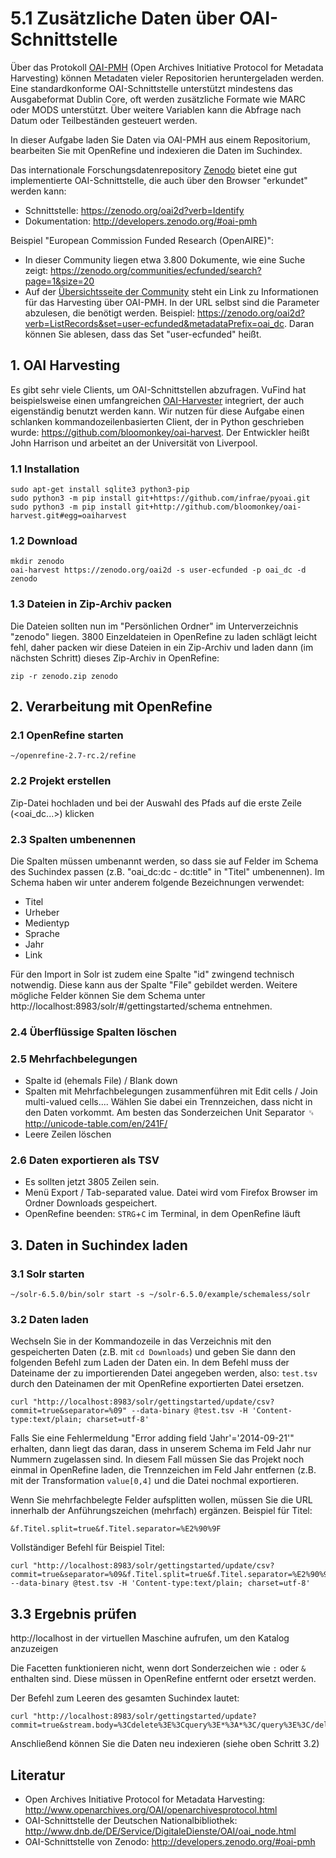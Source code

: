 # 5.1 Zusätzliche Daten über OAI-Schnittstelle

Über das Protokoll [OAI-PMH](http://www.openarchives.org/OAI/openarchivesprotocol.html) (Open Archives Initiative Protocol for Metadata Harvesting) können Metadaten vieler Repositorien heruntergeladen werden. Eine standardkonforme OAI-Schnittstelle unterstützt mindestens das Ausgabeformat Dublin Core, oft werden zusätzliche Formate wie MARC oder MODS unterstützt. Über weitere Variablen kann die Abfrage nach Datum oder Teilbeständen gesteuert werden.

In dieser Aufgabe laden Sie Daten via OAI-PMH aus einem Repositorium, bearbeiten Sie mit OpenRefine und indexieren die Daten im Suchindex.

Das internationale Forschungsdatenrepository [Zenodo](http://www.zenodo.org) bietet eine gut implementierte OAI-Schnittstelle, die auch über den Browser "erkundet" werden kann:
* Schnittstelle: https://zenodo.org/oai2d?verb=Identify
* Dokumentation: http://developers.zenodo.org/#oai-pmh

Beispiel "European Commission Funded Research (OpenAIRE)":
* In dieser Community liegen etwa 3.800 Dokumente, wie eine Suche zeigt: https://zenodo.org/communities/ecfunded/search?page=1&size=20
* Auf der [Übersichtsseite der Community](https://zenodo.org/communities/ecfunded/) steht ein Link zu Informationen für das Harvesting über OAI-PMH. In der URL selbst sind die Parameter abzulesen, die benötigt werden. Beispiel: https://zenodo.org/oai2d?verb=ListRecords&set=user-ecfunded&metadataPrefix=oai_dc. Daran können Sie ablesen, dass das Set "user-ecfunded" heißt.

## 1. OAI Harvesting

Es gibt sehr viele Clients, um OAI-Schnittstellen abzufragen. VuFind hat beispielsweise einen umfangreichen [OAI-Harvester](https://github.com/vufind-org/vufindharvest) integriert, der auch eigenständig benutzt werden kann. Wir nutzen für diese Aufgabe einen schlanken kommandozeilenbasierten Client, der in Python geschrieben wurde: https://github.com/bloomonkey/oai-harvest. Der Entwickler heißt John Harrison und arbeitet an der Universität von Liverpool.

### 1.1 Installation

```
sudo apt-get install sqlite3 python3-pip
sudo python3 -m pip install git+https://github.com/infrae/pyoai.git
sudo python3 -m pip install git+http://github.com/bloomonkey/oai-harvest.git#egg=oaiharvest
```

### 1.2 Download

```
mkdir zenodo
oai-harvest https://zenodo.org/oai2d -s user-ecfunded -p oai_dc -d zenodo
```

### 1.3 Dateien in Zip-Archiv packen

Die Dateien sollten nun im "Persönlichen Ordner" im Unterverzeichnis "zenodo" liegen. 3800 Einzeldateien in OpenRefine zu laden schlägt leicht fehl, daher packen wir diese Dateien in ein Zip-Archiv und laden dann (im nächsten Schritt) dieses Zip-Archiv in OpenRefine:

```
zip -r zenodo.zip zenodo
```

## 2. Verarbeitung mit OpenRefine

### 2.1 OpenRefine starten

```
~/openrefine-2.7-rc.2/refine
```

### 2.2 Projekt erstellen

Zip-Datei hochladen und bei der Auswahl des Pfads auf die erste Zeile (<oai_dc...>) klicken

### 2.3 Spalten umbenennen

Die Spalten müssen umbenannt werden, so dass sie auf Felder im Schema des Suchindex passen (z.B. "oai_dc:dc - dc:title" in "Titel" umbenennen). Im Schema haben wir unter anderem folgende Bezeichnungen verwendet:

* Titel
* Urheber
* Medientyp
* Sprache
* Jahr
* Link

Für den Import in Solr ist zudem eine Spalte "id" zwingend technisch notwendig. Diese kann aus der Spalte "File" gebildet werden. Weitere mögliche Felder können Sie dem Schema unter http://localhost:8983/solr/#/gettingstarted/schema entnehmen.

### 2.4 Überflüssige Spalten löschen

### 2.5 Mehrfachbelegungen 

* Spalte id (ehemals File) / Blank down
* Spalten mit Mehrfachbelegungen zusammenführen mit Edit cells / Join multi-valued cells.... Wählen Sie dabei ein Trennzeichen, dass nicht in den Daten vorkommt. Am besten das Sonderzeichen Unit Separator ␟
http://unicode-table.com/en/241F/
* Leere Zeilen löschen

### 2.6 Daten exportieren als TSV

* Es sollten jetzt 3805 Zeilen sein.
* Menü Export / Tab-separated value. Datei wird vom Firefox Browser im Ordner Downloads gespeichert.
* OpenRefine beenden: ```STRG```+```C``` im Terminal, in dem OpenRefine läuft

## 3. Daten in Suchindex laden

### 3.1 Solr starten

```
~/solr-6.5.0/bin/solr start -s ~/solr-6.5.0/example/schemaless/solr
```

### 3.2 Daten laden

Wechseln Sie in der Kommandozeile in das Verzeichnis mit den gespeicherten Daten (z.B. mit ```cd Downloads```) und geben Sie dann den folgenden Befehl zum Laden der Daten ein. In dem Befehl muss der Dateiname der zu importierenden Datei angegeben werden, also: ```test.tsv``` durch den Dateinamen der mit OpenRefine exportierten Datei ersetzen.

```
curl "http://localhost:8983/solr/gettingstarted/update/csv?commit=true&separator=%09" --data-binary @test.tsv -H 'Content-type:text/plain; charset=utf-8'
```

Falls Sie eine Fehlermeldung "Error adding field 'Jahr'='2014-09-21'" erhalten, dann liegt das daran, dass in unserem Schema im Feld Jahr nur Nummern zugelassen sind. In diesem Fall müssen Sie das Projekt noch einmal in OpenRefine laden, die Trennzeichen im Feld Jahr entfernen (z.B. mit der Transformation ```value[0,4]``` und die Datei nochmal exportieren.

Wenn Sie mehrfachbelegte Felder aufsplitten wollen, müssen Sie die URL innerhalb der Anführungszeichen (mehrfach) ergänzen. Beispiel für Titel:

```
&f.Titel.split=true&f.Titel.separator=%E2%90%9F
```

Vollständiger Befehl für Beispiel Titel:

```
curl "http://localhost:8983/solr/gettingstarted/update/csv?commit=true&separator=%09&f.Titel.split=true&f.Titel.separator=%E2%90%9F" --data-binary @test.tsv -H 'Content-type:text/plain; charset=utf-8'
```

## 3.3 Ergebnis prüfen

http://localhost in der virtuellen Maschine aufrufen, um den Katalog anzuzeigen

Die Facetten funktionieren nicht, wenn dort Sonderzeichen wie ```:``` oder ```&``` enthalten sind. Diese müssen in OpenRefine entfernt oder ersetzt werden.

Der Befehl zum Leeren des gesamten Suchindex lautet:

```
curl "http://localhost:8983/solr/gettingstarted/update?commit=true&stream.body=%3Cdelete%3E%3Cquery%3E*%3A*%3C/query%3E%3C/delete%3E"
```

Anschließend können Sie die Daten neu indexieren (siehe oben Schritt 3.2)

## Literatur

* Open Archives Initiative Protocol for Metadata Harvesting: http://www.openarchives.org/OAI/openarchivesprotocol.html
* OAI-Schnittstelle der Deutschen Nationalbibliothek: http://www.dnb.de/DE/Service/DigitaleDienste/OAI/oai_node.html
* OAI-Schnittstelle von Zenodo: http://developers.zenodo.org/#oai-pmh
